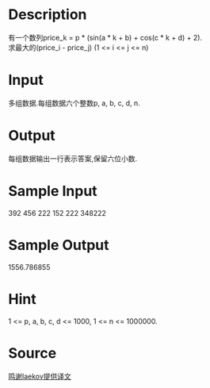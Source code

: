 
# Description

<div class="content"><div>
<div>有一个数列price_k = p * (sin(a * k + b) + cos(c * k + d) + 2).</div>
<div>求最大的(price_i - price_j) (1 &lt;= i &lt;= j &lt;= n)</div>
<div></div>
</div>
<div></div></div>

# Input

<div class="content"><p>多组数据.每组数据六个整数p, a, b, c, d, n.</p>
<div></div></div>

# Output

<div class="content"><p>每组数据输出一行表示答案,保留六位小数.</p></div>

# Sample Input

<div class="content"><span class="sampledata">392 456 222 152 222 348222<br/>
</span></div>

# Sample Output

<div class="content"><span class="sampledata">1556.786855<br/>
</span></div>

# Hint

<div class="content"><p></p><p>1 &lt;= p, a, b, c, d &lt;= 1000, 1 &lt;= n &lt;= 1000000.</p><p></p></div>

# Source

<div class="content"><p><a href="problemset.php?search=鸣谢laekov提供译文">鸣谢laekov提供译文</a></p></div>

